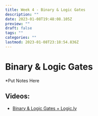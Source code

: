 ```yaml
---
title: Week 4 - Binary & Logic Gates
description: ""
date: 2023-01-08T19:48:08.105Z
preview: ""
draft: false
tags: ""
categories: ""
lastmod: 2023-01-08T23:18:54.836Z
---
```

# Binary & Logic Gates
*Put Notes Here

## Videos:
- [Binary & Logic Gates + Logic.ly](https://youtu.be/xXZP83k1DiM)
